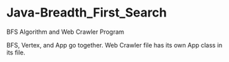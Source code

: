 # Java-Breadth_First_Search
BFS Algorithm and Web Crawler Program

BFS, Vertex, and App go together. Web Crawler file has its own App class in its file.
